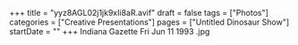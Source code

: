 +++
title = "yyz8AGL02j1jk9xIi8aR.avif"
draft = false
tags = ["Photos"]
categories = ["Creative Presentations"]
pages = ["Untitled Dinosaur Show"]
startDate = ""
+++
Indiana Gazette Fri Jun 11 1993 .jpg
